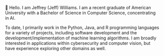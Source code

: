 👋 Hello. I am Jeffrey (Jeff) Williams.
I am a recent graduate of American University with a Bachelor of Science in Computer Science, concentrating in AI. 

To date, I primarily work in the Python, Java, and R programming languages for a variety of projects, including software development and the development/implementation of machine learning algorithms. I am broadly interested in applications within cybersecurity and computer vision, but have experience exploring other domains as well.
